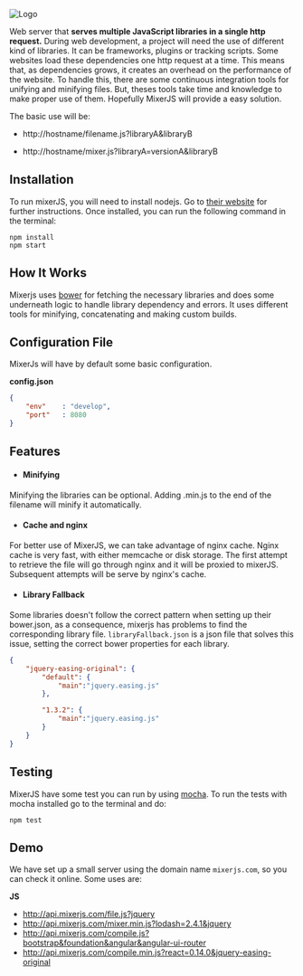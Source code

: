 ![Logo](https://raw.githubusercontent.com/ajorquera/mixerjs/develop/imgs/logo.png)

Web server that **serves multiple JavaScript libraries in a single http request.**
During web development, a project will need the use of different kind of libraries. It can be
frameworks, plugins or tracking scripts. Some websites load these dependencies one http request at a time. This means that,
as dependencies grows, it creates an overhead on the performance of the website. To handle this, there are some continuous
integration tools for unifying and minifying files. But, theses tools take time and knowledge to make proper use of
them. Hopefully MixerJS will provide a easy solution.


The basic use will be:

- http://hostname/filename.js?libraryA&libraryB

- http://hostname/mixer.js?libraryA=versionA&libraryB


## Installation

To run mixerJS, you will need to install nodejs. Go to [their website](https://nodejs.org) for further instructions. Once installed, you can run the following command in the terminal:

```
npm install
npm start
```

## How It Works
Mixerjs uses [bower](http://bower.io/) for fetching the necessary libraries and does some underneath logic to handle
library dependency and errors. It uses different tools for minifying, concatenating and making custom builds.

## Configuration File
MixerJs will have by default some basic configuration.

**config.json**

```JSON
{
    "env"    : "develop",
    "port"   : 8080
}
```

## Features

+ #### Minifying

 Minifying the libraries can be optional. Adding .min.js to the end of the filename will minify it
 automatically.

+ #### Cache and nginx

 For better use of MixerJS, we can take advantage of nginx cache. Nginx cache is very fast, with either memcache
 or disk storage. The first attempt to retrieve the file will go through nginx and it will be proxied to mixerJS.
 Subsequent attempts will be serve by nginx's cache.

+ #### Library Fallback

 Some libraries doesn't follow the correct pattern when setting up their bower.json, as a consequence, mixerjs has
 problems to find the corresponding library file. `libraryFallback.json` is a json file that solves this issue,
 setting the correct bower properties for each library.

```JSON
{
    "jquery-easing-original": {
        "default": {
            "main":"jquery.easing.js"
        },

        "1.3.2": {
            "main":"jquery.easing.js"
        }
    }
}
```

## Testing

 MixerJS have some test you can run by using [mocha](http://mochajs.org/). To run the tests with mocha installed go
 to the terminal and do:

 `npm test`

## Demo
 We have set up a small server using the domain name `mixerjs.com`, so you can check it online. Some uses are:

**JS**

+ http://api.mixerjs.com/file.js?jquery
+ http://api.mixerjs.com/mixer.min.js?lodash=2.4.1&jquery
+ http://api.mixerjs.com/compile.js?bootstrap&foundation&angular&angular-ui-router
+ http://api.mixerjs.com/compile.min.js?react=0.14.0&jquery-easing-original
